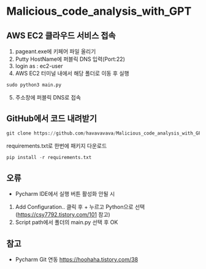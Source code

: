 # Malicious_code_analysis_with_GPT

## AWS EC2 클라우드 서비스 접속
1. pageant.exe에 키페어 파일 올리기
2. Putty HostName에 퍼블릭 DNS 입력(Port:22)
3. login as : ec2-user
4. AWS EC2 터미널 내에서 해당 폴더로 이동 후 실행
```python
sudo python3 main.py
```
5. 주소창에 퍼블릭 DNS로 접속
   
## GitHub에서 코드 내려받기
```python
git clone https://github.com/havavavava/Malicious_code_analysis_with_GPT
```

requirements.txt로 한번에 패키지 다운로드 
```python
pip install -r requirements.txt
```


## 오류
- Pycharm IDE에서 실행 버튼 활성화 안될 시
1. Add Configuration.. 클릭 후 + 누르고 Python으로 선택 (https://csy7792.tistory.com/101 참고)
2. Script path에서 폴더의 main.py 선택 후 OK

## 참고
- Pycharm Git 연동 https://hoohaha.tistory.com/38
